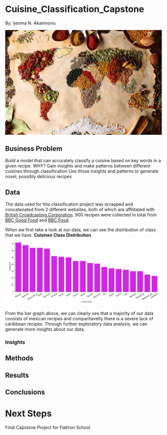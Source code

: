 # Cuisine_Classification_Capstone
By: Ijeoma N. Akamnonu

![img](./images/food_security.png)

## Business Problem
Build a model that can accurately classify a cuisine based on key words in a given recipe.
WHY?
Gain insights and make patterns between different cuisines through classification
Use those insights and patterns to generate novel, possibly delicious recipes


## Data
The data used for this classification project was scrapped and concatenated from 2 different websites, both of which are affilitated with [British Croadcasting Corporation](https://www.bbc.com/). 900 recipes were collected in total from [BBC Good Food](https://www.bbcgoodfood.com/recipes/category/all-cuisines) and [BBC Food](https://www.bbc.co.uk/food/cuisines). 

When we first take a look at our data, we can see the distribution of class that we have. 
**Cuisines Class Distribution**
![img](./images/cuisines_dist.PNG)

From the bar graph above, we can clearly see that a majority of our data consists of mexican recipes and comparitavelty there is a severe lack of caribbean recipes. Through further exploratory data analysis, we can generate more insights about our data. 

### Insights

## Methods
## Results
## Conclusions
# Next Steps 
Final Capstone Project for Flatiron School
